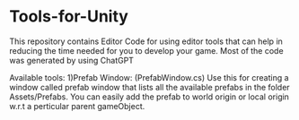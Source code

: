 # Tools-for-Unity
This repository contains Editor Code for using editor tools that can help in reducing the time needed for you to develop your game.
Most of the code was generated by using ChatGPT

Available tools:
  1)Prefab Window: (PrefabWindow.cs)
      Use this for creating a window called prefab window that lists all the available prefabs in the folder Assets/Prefabs.
      You can easily add the prefab to world origin or local origin w.r.t a perticular parent gameObject.
